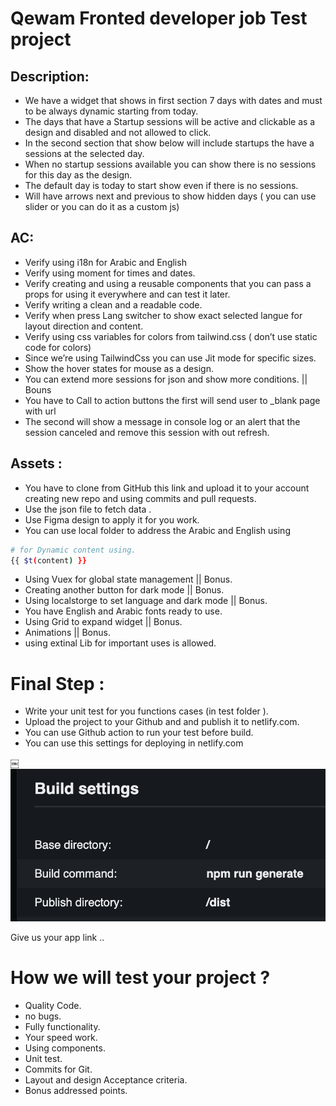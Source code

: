 # Qewam Fronted developer job Test project

## Description:
- We have a widget that shows in first section 7 days with dates  and must to be always dynamic starting from today.
- The days that have a Startup sessions will be active and clickable as a design and disabled and not allowed to click.
- In the second section that show below will include startups the have a sessions at the selected day.
- When no startup sessions available you can show there is no sessions for this day as the design.
- The default day is today to start show even if there is no sessions.
- Will have  arrows next and previous to show hidden days ( you can use slider or you can do it as a custom js)


## AC:
- Verify using i18n for Arabic and English 
- Verify using moment for times and dates.
- Verify  creating and using a reusable components that you can pass a props for using it everywhere and can test it later.
- Verify writing a clean and a readable code.
- Verify when press Lang switcher to show exact selected langue for layout direction and content.
- Verify using css variables for colors from tailwind.css ( don’t use static code for colors)
- Since we’re using TailwindCss you can use Jit mode for specific sizes.
- Show the hover states for mouse as a design.
- You can extend more sessions for json and show more conditions. || Bouns 
- You have to Call to action buttons the first will send user to _blank page with url 
- The second will show a message in console log or an alert that the session canceled and remove this session with out refresh. 


## Assets :
- You have to clone from GitHub this link and upload it to your account creating new repo and using commits and pull requests.
- Use the json file to fetch data .
- Use Figma design to apply it for you work.
- You can use local folder to address the Arabic and English using 

```bash
# for Dynamic content using.
{{ $t(content) }}

```
- Using Vuex for global state management   || Bonus.
- Creating another button for dark mode  || Bonus. 
- Using localstorge to set language and dark mode  || Bonus.
- You have English and Arabic fonts ready to use.
- Using Grid to expand widget || Bonus.
- Animations   || Bonus.
- using extinal Lib for important uses is allowed.

# Final Step : 
- Write your unit test for you functions cases (in test folder ).
- Upload the project to your Github and and publish it to netlify.com.
- You can use Github action to run your test before build.
- You can use this settings for deploying in netlify.com

￼![](/static/settings.png)

Give us your app link .. 


# How we will test your project ?

- Quality Code.
- no bugs.
- Fully functionality.
- Your speed work.
- Using components.
- Unit test.
- Commits for Git.
- Layout and design Acceptance criteria.
- Bonus addressed points.